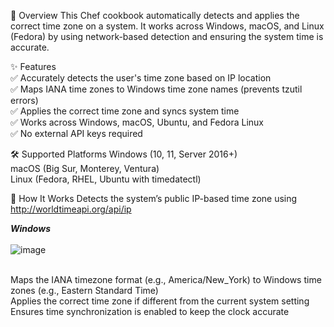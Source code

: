 📌 Overview
This Chef cookbook automatically detects and applies the correct time zone on a system. It works across Windows, macOS, and Linux (Fedora) by using network-based detection and ensuring the system time is accurate.

✨ Features
<br />
✅ Accurately detects the user's time zone based on IP location
<br />
✅ Maps IANA time zones to Windows time zone names (prevents tzutil errors)
<br />
✅ Applies the correct time zone and syncs system time
<br />
✅ Works across Windows, macOS, Ubuntu, and Fedora Linux
<br />
✅ No external API keys required
<br />

🛠 Supported Platforms
Windows (10, 11, Server 2016+)
<br />
macOS (Big Sur, Monterey, Ventura)
<br />
Linux (Fedora, RHEL, Ubuntu with timedatectl)

📜 How It Works
Detects the system’s public IP-based time zone using http://worldtimeapi.org/api/ip


***Windows***
<br />
<br />
![image](https://github.com/user-attachments/assets/78c73fe5-d83c-4084-9547-7cd95c794120)

<br />
Maps the IANA timezone format (e.g., America/New_York) to Windows time zones (e.g., Eastern Standard Time)
<br />
Applies the correct time zone if different from the current system setting
<br />
Ensures time synchronization is enabled to keep the clock accurate
